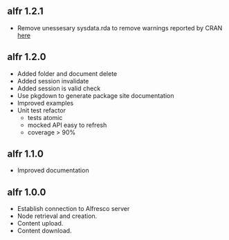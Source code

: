 ## alfr 1.2.1

* Remove unessesary sysdata.rda to remove warnings reported by CRAN [here](https://CRAN.R-project.org/web/checks/check_results_alfr.html)

## alfr 1.2.0

* Added folder and document delete
* Added session invalidate
* Added session is valid check
* Use pkgdown to generate package site documentation
* Improved examples
* Unit test refactor
   - tests atomic
   - mocked API easy to refresh
   - coverage > 90%

## alfr 1.1.0

* Improved documentation

## alfr 1.0.0

* Establish connection to Alfresco server
* Node retrieval and creation.
* Content upload.
* Content download.

